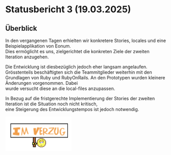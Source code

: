 # Statusbericht 3 (19.03.2025)
## Überblick


In den vergangenen Tagen erhielten wir konkretere Stories, locales und eine Beispielapplikation von Eonum.  
Dies ermöglicht es uns, zielgerichtet die konkreten Ziele der zweiten Iteration anzugehen.   

Die Entwicklung ist diesbezüglich jedoch eher langsam angelaufen. Grösstenteils beschäftigten sich die Teammitglieder
weiterhin mit den Grundlagen von Ruby und RubyOnRails. An den Prototypen wurden kleinere Änderungen vorgenommen. Dabei  
wurde versucht diese an die local-files anzupassen.

In Bezug auf die fristgerechte Implementierung der Stories der zweiten Iteration ist die Situation noch nicht kritisch,  
eine Steigerung des Entwicklungstempos ist jedoch notwendig.

![verzug](./img/verzug.png)